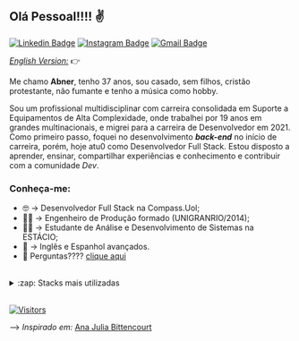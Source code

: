 ## Olá Pessoal!!!! :v:

[![Linkedin Badge](https://img.shields.io/badge/-LinkedIn-blue?style=flat-square&logo=Linkedin&logoColor=white&link=https://www.linkedin.com/in/abnersouza-dev/)](https://www.linkedin.com/in/abnersouza-dev/)
[![Instagram Badge](https://img.shields.io/badge/-Instagram-purple?style=flat-square&logo=Instagram&logoColor=white&link=https://www.instagram.com/abner.s.silva/)](https://www.instagram.com/abner.s.silva/)
[![Gmail Badge](https://img.shields.io/badge/-Gmail-c14438?style=flat-square&logo=Gmail&logoColor=white&link=mailto:silva.s.abner@gmail.com)](mailto:silva.s.abner@gmail.com)

[*English Version:*](https://github.com/abnerssilva/abnerssilva/blob/main/README-English-Version.md) :point_right:

Me chamo __Abner__, tenho 37 anos, sou casado, sem filhos, cristão protestante, não fumante e tenho a música como hobby.

Sou um profissional multidisciplinar com carreira consolidada em Suporte a Equipamentos de Alta Complexidade, onde trabalhei por 19 anos em grandes multinacionais, e migrei para a carreira de Desenvolvedor em 2021. Como primeiro passo, foquei no desenvolvimento __*back-end*__ no início de carreira, porém, hoje atu0 como Desenvolvedor Full Stack. Estou disposto a aprender, ensinar, compartilhar experiências e conhecimento e contribuir com a comunidade *Dev*.

### Conheça-me:
- :nerd_face: -> Desenvolvedor Full Stack na Compass.Uol;
- :construction_worker_man: -> Engenheiro de Produção formado (UNIGRANRIO/2014);
- :technologist: -> Estudante de Análise e Desenvolvimento de Sistemas na ESTÁCIO;
- :muscle: -> Inglês e Espanhol avançados.
- 💬  Perguntas???? [clique aqui](https://github.com/abnerssilva/abnerssilva/issues)
<br/>

<details>
  <summary>:zap: Stacks mais utilizadas</summary>
  <img src="https://github-readme-stats.vercel.app/api/top-langs/?username=abnerssilva&layout=compact&bg_color=ffffff&text_color=333333">
</details>
<br/>

[![Visitors](https://visitor-badge.glitch.me/badge?page_id=github/abnerssilva)](https://github.com/abnerssilva) 

--> *Inspirado em:* [Ana Julia Bittencourt](https://github.com/anajuliabit)
